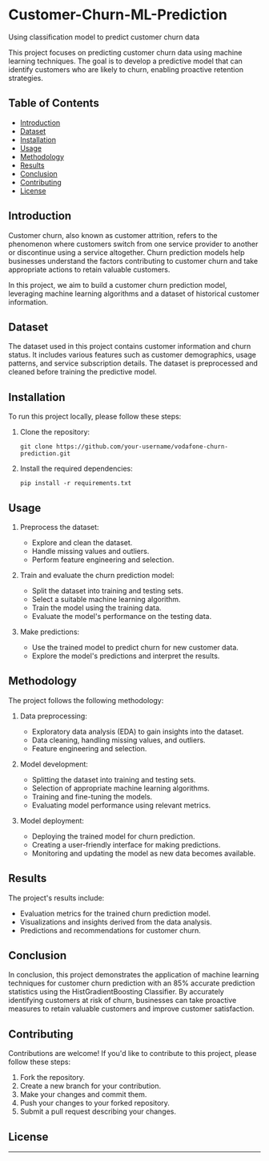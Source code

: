 # Customer-Churn-ML-Prediction
Using classification model to predict customer churn data

This project focuses on predicting customer churn data using machine learning techniques. The goal is to develop a predictive model that can identify customers who are likely to churn, enabling proactive retention strategies.

## Table of Contents

- [Introduction](#introduction)
- [Dataset](#dataset)
- [Installation](#installation)
- [Usage](#usage)
- [Methodology](#methodology)
- [Results](#results)
- [Conclusion](#conclusion)
- [Contributing](#contributing)
- [License](#license)

## Introduction

Customer churn, also known as customer attrition, refers to the phenomenon where customers switch from one service provider to another or discontinue using a service altogether. Churn prediction models help businesses understand the factors contributing to customer churn and take appropriate actions to retain valuable customers.

In this project, we aim to build a customer churn prediction model, leveraging machine learning algorithms and a dataset of historical customer information.

## Dataset

The dataset used in this project contains customer information and churn status. It includes various features such as customer demographics, usage patterns, and service subscription details. The dataset is preprocessed and cleaned before training the predictive model.

## Installation

To run this project locally, please follow these steps:

1. Clone the repository:

   ```shell
   git clone https://github.com/your-username/vodafone-churn-prediction.git
   ```

2. Install the required dependencies:

   ```shell
   pip install -r requirements.txt
   ```

## Usage

1. Preprocess the dataset:
   - Explore and clean the dataset.
   - Handle missing values and outliers.
   - Perform feature engineering and selection.

2. Train and evaluate the churn prediction model:
   - Split the dataset into training and testing sets.
   - Select a suitable machine learning algorithm.
   - Train the model using the training data.
   - Evaluate the model's performance on the testing data.

3. Make predictions:
   - Use the trained model to predict churn for new customer data.
   - Explore the model's predictions and interpret the results.

## Methodology

The project follows the following methodology:

1. Data preprocessing:
   - Exploratory data analysis (EDA) to gain insights into the dataset.
   - Data cleaning, handling missing values, and outliers.
   - Feature engineering and selection.

2. Model development:
   - Splitting the dataset into training and testing sets.
   - Selection of appropriate machine learning algorithms.
   - Training and fine-tuning the models.
   - Evaluating model performance using relevant metrics.

3. Model deployment:
   - Deploying the trained model for churn prediction.
   - Creating a user-friendly interface for making predictions.
   - Monitoring and updating the model as new data becomes available.

## Results

The project's results include:

- Evaluation metrics for the trained churn prediction model.
- Visualizations and insights derived from the data analysis.
- Predictions and recommendations for customer churn.

## Conclusion

In conclusion, this project demonstrates the application of machine learning techniques for customer churn prediction with an 85% accurate prediction statistics using the HistGradientBoosting Classifier. By accurately identifying customers at risk of churn, businesses can take proactive measures to retain valuable customers and improve customer satisfaction.

## Contributing

Contributions are welcome! If you'd like to contribute to this project, please follow these steps:

1. Fork the repository.
2. Create a new branch for your contribution.
3. Make your changes and commit them.
4. Push your changes to your forked repository.
5. Submit a pull request describing your changes.

## License

---
